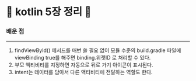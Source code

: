 :ghost: kotlin 5장 정리 :ghost:
=============
### 배운 점 
-------------
1. findViewById() 메서드를 매번 쓸 필요 없이 모듈 수준의 build.gradle 파일에 viewBinding true를 해주면 binding.위젯ID 로 처리할 수 있다.
2. 부모 엑티비티를 지정하면 자동으로 뒤로 가기 아이콘이 표시된다.
3. intent는 데이터를 담아서 다른 액티비티에 전달하는 역할도 한다. 
